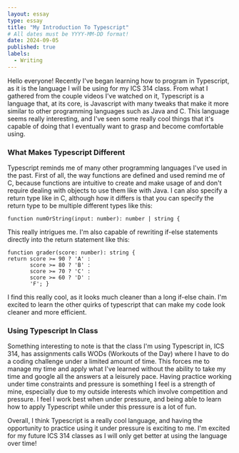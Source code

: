 ```yaml
---
layout: essay
type: essay
title: "My Introduction To Typescript"
# All dates must be YYYY-MM-DD format!
date: 2024-09-05
published: true
labels:
  - Writing
---
```


Hello everyone! Recently I've began learning how to program in Typescript, as it is the language I will be using for my ICS 314 class. From what I gathered from the couple videos I've watched on it, Typescript is a language that, at its core, is Javascript with many tweaks that make it more similar to other programming languages such as Java and C. This language seems really interesting, and I've seen some really cool things that it's capable of doing that I eventually want to grasp and become comfortable using.

### What Makes Typescript Different

Typescript reminds me of many other programming languages I've used in the past. First of all, the way functions are defined and used remind me of C, because functions are intuitive to create and make usage of and don't require dealing with objects to use them like with Java. I can also specify a return type like in C, although how it differs is that you can specify the return type to be multiple different types like this:

    function numOrString(input: number): number | string {

This really intrigues me. I'm also capable of rewriting if-else statements directly into the return statement like this:

    function grader(score: number): string {
    return score >= 90 ? 'A' :
           score >= 80 ? 'B' :
           score >= 70 ? 'C' :
           score >= 60 ? 'D' :
           'F'; }
I find this really cool, as it looks much cleaner than a long if-else chain. I'm excited to learn the other quirks of typescript that can make my code look cleaner and more efficient. 

### Using Typescript In Class

Something interesting to note is that the class I'm using Typescript in, ICS 314, has assignments calls WODs (Workouts of the Day) where I have to do a coding challenge under a limited amount of time. This forces me to manage my time and apply what I've learned without the ability to take my time and google all the answers at a leisurely pace. Having practice working under time constraints and pressure is something I feel is a strength of mine, especially due to my outside interests which involve competition and pressure. I feel I work best when under pressure, and being able to learn how to apply Typescript while under this pressure is a lot of fun. 

Overall, I think Typescript is a really cool language, and having the opportunity to practice using it under pressure is exciting to me. I'm excited for my future ICS 314 classes as I will only get better at using the language over time!

